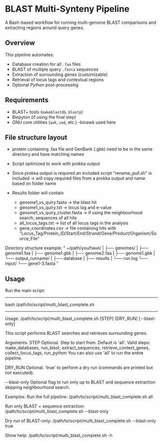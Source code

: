 # BLAST Multi-Synteny Pipeline

A Bash-based workflow for running multi-genome BLAST comparisons and extracting regions around query genes.

## Overview ##

This pipeline automates:
- Database creation for all `.faa` files
- BLAST of multiple query `.fasta` sequences
- Extraction of surrounding genes (customizable)
- Retrieval of locus tags and contextual regions
- Optional Python post-processing


## Requirements ##

- BLAST+ tools (`makeblastdb`, `blastp`)
- Biopyton (if using the final step)
- GNU core utilities (`awk`, `sed`, etc.)
	-bioawk used here


## File structure layout ##
- protein containing .faa file and GenBank (.gbk) need to be in the same directory and have matching names
- Script optimized to work with prokka output
- Since prokka output is required an included script "rename_pull.sh" is included -> will copy required files from a prokka output and name based on folder name

- Results folder will contain
	- genome1_vs_quiry.fasta -> the blast hit 
	- genome1_vs_quiry.txt -> locus lag and e-value
	- genome1_vs_quiry_cluster.fasta -> if using the neighbourhood search, sequences of all hits
	- all_locus_tags.txt -> list of all locus tags in the analysis
	- gene_coordinates.csv -> file containing hits with "Locus_Tag/Protein_ID/Start/End/Strand/Gene/Product/Organism/Source_File"

Directory structure example:
"
~/path/you/have/ 
|    ├── genomes/ 
|    ├── genome1.faa 
|    ├── genome1.gbk 
|    ├── genome2.faa 
|    ├── genome1.gbk 
|    └── output_runname/ 
|           ├── database 
|           ├── results 
|           └── run.log 
└── input/ 
 └── gene1-3.fasta
"
   
## Usage ##

Run the main script:

---
bash /path/to/script/multi_blast_complete.sh

---

Usage: /path/to/script/multi_blast_complete.sh [STEP] [DRY_RUN] [--blast-only]

This script performs BLAST searches and retrieves surrounding genes.

Arguments:
STEP        Optional. Step to start from. Default is 'all'.
              Valid steps: make_databases, run_blast, extract_sequences,
                           retrieve_context_genes, collect_locus_tags, run_python
              You can also use 'all' to run the entire pipeline.
  
DRY_RUN     Optional. 'true' to perform a dry run (commands are printed but not executed).

--blast-only Optional flag to run only up to BLAST and sequence extraction skipping neighbourhood search.

Examples:
  Run the full pipeline:
      /path/to/script/multi_blast_complete.sh all

  Run only BLAST + sequence extraction:
      /path/to/script/multi_blast_complete.sh --blast-only

  Dry run of BLAST-only:
      /path/to/script/multi_blast_complete.sh --blast-only true

  Show help:
      /path/to/script/multi_blast_complete.sh -h



